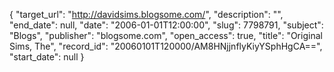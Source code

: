 {
  "target_url": "http://davidsims.blogsome.com/", 
  "description": "", 
  "end_date": null, 
  "date": "2006-01-01T12:00:00", 
  "slug": 7798791, 
  "subject": "Blogs", 
  "publisher": "blogsome.com", 
  "open_access": true, 
  "title": "Original Sims, The", 
  "record_id": "20060101T120000/AM8HNjjnflyKiyYSphHgCA==", 
  "start_date": null
}

